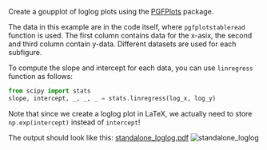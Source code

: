 Create a goupplot of loglog plots using the [PGFPlots](https://ctan.org/pkg/pgfplots?lang=en) package.

The data in this example are in the code itself, where `pgfplotstableread` function is used. The first column contains data for the x-asix, the second and third column contain y-data. Different datasets are used for each subfigure.

To compute the slope and intercept for each data, you can use `linregress` function as follows:
```python
from scipy import stats
slope, intercept, _, _, _ = stats.linregress(log_x, log_y)
```
Note that since we create a loglog plot in LaTeX, we actually need to store `np.exp(intercept)` instead of `intercept`!

The output should look like this:
[standalone_loglog.pdf](https://github.com/user-attachments/files/18789216/standalone_loglog.pdf)
![standalone_loglog](https://github.com/user-attachments/assets/d620c859-4ca1-4354-8672-1d79fe86e341)
